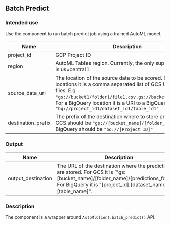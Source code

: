 ## Batch Predict
### Intended use
Use the component to run batch predict job using a trained AutoML model.

|Name|Description|Type|Optional|Default|
|----|-----------|----|--------|-------|
|project_id|GCP Project ID|GCPProjectID|No||
|region|AutoML Tables region. Currently, the only supported region is us=central1|String|No|us-central1|
|source_data_uri|The location of the source data to be scored. For GCS locations it is a comma separated list of GCS URLs to CSV files. E.g. `"gs://bucket1/folder1/file1.csv,gs://bucket2/file2.csv"`. For a BigQuery location it is a URI to a BigQuery table. E.g. `"bq://project_id1/dataset_id1/table_id1"`|String|No||
|destination_prefix|The prefix of the destination where to store predictions. For GCS should be `"gs://[bucket_name]/[folder_name]"`. For BigQuery should be `"bq://[Project ID]"`|String|No||


### Output

|Name|Description|Type|
|----|-----------|----|
|output_destination|The URL of the destination where the predictions are stored. For GCS it is `"gs:[bucket_name]/[folder_name]/[predictions_folder]". For BigQuery it is "[project_id].[dataset_name].[table_name]".|String|

### Description
The component is a wrapper around `AutoMlClient.batch_predict()` API. 
